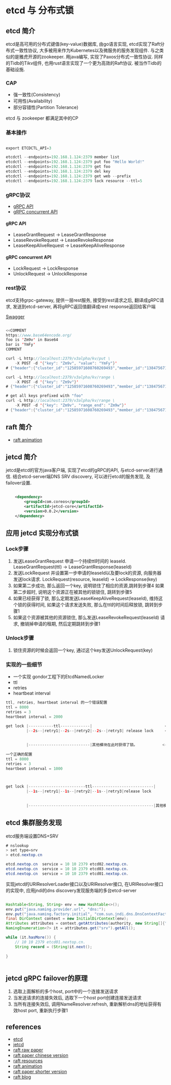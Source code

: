 # etcd 与 分布式锁

## etcd 简介
  
etcd是高可用的分布式键值(key-value)数据库, 由go语言实现, etcd实现了Raft分布式一致性协议, 大多被用来作为Kubernetes以及微服务的服务发现组件. 与之类似的是雅虎开源的zookeeper. 用java编写, 实现了Paxos分布式一致性协议.
同样的Tidb的Tikv组件, 也用rust语言实现了一个更为高效的Raft协议. 被当作Tidb的基础设施.  
  
### CAP
* 强一致性(Consistency)
* 可用性(Availability)
* 部分容错性(Partition Tolerance)
  
etcd 与 zookeeper 都满足其中的CP  

### 基本操作

```java  

export ETCDCTL_API=3

etcdctl --endpoints=192.168.1.124:2379 member list
etcdctl --endpoints=192.168.1.124:2379 put foo "Hello World!"
etcdctl --endpoints=192.168.1.124:2379 get foo
etcdctl --endpoints=192.168.1.124:2379 del key
etcdctl --endpoints=192.168.1.124:2379 get web --prefix
etcdctl --endpoints=192.168.1.124:2379 lock resource --ttl=5

```

### gRPC协议

* [gRPC API](https://coreos.com/etcd/docs/latest/learning/api.html)
* [gRPC concurrent API](https://coreos.com/etcd/docs/latest/dev-guide/api_concurrency_reference_v3.html)

#### gRPC API

* LeaseGrantRequest -> LeaseGrantResponse
* LeaseRevokeRequest -> LeaseRevokeResponse
* LeaseKeepAliveRequest -> LeaseKeepAliveResponse

#### gRPC concurrent API

* LockRequest -> LockResponse
* UnlockRequest -> UnlockResponse

### rest协议

etcd支持grpc-gateway, 提供一层rest服务, 接受到rest请求之后, 翻译成gRPC请求, 发送到etcd-server, 再将gRPC返回值翻译成rest response返回给客户端  
  
[Swagger](https://coreos.com/etcd/docs/latest/dev-guide/apispec/swagger/rpc.swagger.json)  

```java  

<<COMMENT
https://www.base64encode.org/
foo is 'Zm9v' in Base64
bar is 'YmFy'
COMMENT

curl -L http://localhost:2379/v3alpha/kv/put \
	-X POST -d '{"key": "Zm9v", "value": "YmFy"}'
# {"header":{"cluster_id":"12585971608760269493","member_id":"13847567121247652255","revision":"2","raft_term":"3"}}

curl -L http://localhost:2379/v3alpha/kv/range \
	-X POST -d '{"key": "Zm9v"}'
# {"header":{"cluster_id":"12585971608760269493","member_id":"13847567121247652255","revision":"2","raft_term":"3"},"kvs":[{"key":"Zm9v","create_revision":"2","mod_revision":"2","version":"1","value":"YmFy"}],"count":"1"}

# get all keys prefixed with "foo"
curl -L http://localhost:2379/v3alpha/kv/range \
	-X POST -d '{"key": "Zm9v", "range_end": "Zm9w"}'
# {"header":{"cluster_id":"12585971608760269493","member_id":"13847567121247652255","revision":"2","raft_term":"3"},"kvs":[{"key":"Zm9v","create_revision":"2","mod_revision":"2","version":"1","value":"YmFy"}],"count":"1"}

```

## raft 简介

 * [raft animation](http://thesecretlivesofdata.com/raft/)  

## jetcd 简介

jetcd是etcd的官方java客户端, 实现了etcd的gRPC的API, 与etcd-server进行通信. 结合etcd-server端DNS SRV discovery, 可以进行etcd的服务发现, 及failover设置.

```xml  

    <dependency>
        <groupId>com.coreos</groupId>
        <artifactId>jetcd-core</artifactId>
        <version>0.0.2</version>
    </dependency>

```

## 应用 jetcd 实现分布式锁

### Lock步骤

1. 发送LeaseGrantRequest 申请一个持续ttl时间的 leaseId. LeaseGrantRequest(ttl) -> LeaseGrantResponse(leaseId)
2. 发送LockRequest 并设置第一步申请的leaseId以及要lock的资源, 向服务器发送lock请求. LockRequest(resource, leaseId) -> LockResponse(key)
3. 如果第二步成功, 那么返回一个key, 说明锁住了相应的资源,跳转到步骤4 如果第二步超时, 说明这个资源正在被其他的锁锁住, 跳转到步骤5
4. 如果已经获得了锁, 那么定期发送LeaseKeepAliveRequest(leaseId), 维持这个锁的获得时间, 如果这个请求发送失败, 那么在ttl的时间后释放锁, 跳转到步骤1
5. 如果这个资源被其他的资源锁住, 那么发送LeaseRevokeRequest(leaseId) 请求, 撤销掉申请的租期, 然后定期跳转到步骤1

### Unlock步骤

1. 锁住资源的时候会返回一个key, 通过这个key发送UnlockRequest(key)

### 实现的一些细节

* 一个实现 gondor工程下的EtcdNamedLocker
* ttl
* retries
* heartbeat interval

```java  
ttl, retries, heartbeat interval 的一个错误配置  
ttl = 8000
retries = 3
heartbeat interval = 2000

get lock |-----------ttl-------------|                                <---main thread 
         |--2s--|retry1|--2s--|retry2|--2s--|retry3| release lock     <---heartbeat thread
         
         
         |---------------------------|其他模块在此时获得了锁。           <---other module main thread
         
一个正确的配置
ttl = 8000
retries = 3
heartbeat interval = 1000



get lock |-------------------------ttl---------------------------|                         <---main thread 
         |--1s--|retry1|--1s--|retry2|--1s--|retry3|release lock                           <---heartbeat thread
         
         
         |-------------------------------------------------------|其他模块在此时获得了锁。    <---other module main thread
```

## etcd 集群服务发现

etcd服务端设置DNS+SRV  
  
```java  
# nslookup                     
> set type=srv
> etcd.nextop.cn

etcd.nextop.cn  service = 10 10 2379 etcd02.nextop.cn.
etcd.nextop.cn  service = 10 10 2379 etcd03.nextop.cn.
etcd.nextop.cn  service = 10 10 2379 etcd01.nextop.cn.
```

实现jetcd的URIResolverLoader接口以及URIResolver接口, 在URIResolver接口的实现中, 应用jndi的dns discovery发现服务端的多台etcd-server

```java  

Hashtable<String, String> env = new Hashtable<>();
env.put("java.naming.provider.url", "dns:");
env.put("java.naming.factory.initial", "com.sun.jndi.dns.DnsContextFactory");
final DirContext context = new InitialDirContext(env);
Attributes attributes = context.getAttributes(authority, new String[]{"SRV"});
NamingEnumeration<?> it = attributes.get("srv").getAll();

while (it.hasMore()) {
    // 10 10 2379 etcd01.nextop.cn.
    String record = (String)it.next();
    
}
				
```

## jetcd gRPC failover的原理

1. 选取上面解析的多个host, port中的一个连接发送请求
2. 当发送请求的连接失效后, 选取下一个host port创建连接发送请求
3. 当所有连接失效后, 调用NameResolver.refresh, 重新解析dns的地址获得有效host port, 重新执行步骤1

## references
 * [etcd](https://github.com/etcd-io/etcd/blob/master/Documentation/docs.md)
 * [jetcd](https://github.com/etcd-io/jetcd)  
 * [raft raw paper](https://ramcloud.atlassian.net/wiki/download/attachments/6586375/raft.pdf)  
 * [raft paper chinese version](https://github.com/maemual/raft-zh_cn/blob/master/raft-zh_cn.md)  
 * [raft resources](https://raft.github.io/)  
 * [raft animation](http://thesecretlivesofdata.com/raft/)  
 * [raft paper shorter version](https://www.usenix.org/conference/atc14/technical-sessions/presentation/ongaro)  
 * [raft blog](http://www.thinkingyu.com/articles/Raft/)  